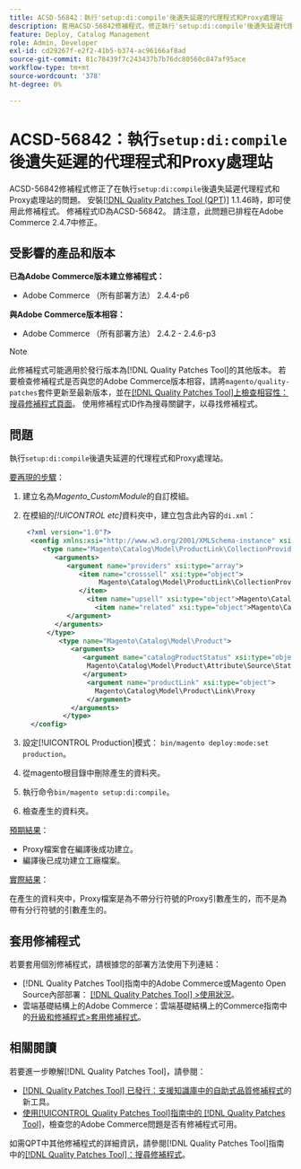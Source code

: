 ```yaml
---
title: ACSD-56842：執行'setup:di:compile'後遺失延遲的代理程式和Proxy處理站
description: 套用ACSD-56842修補程式，修正執行'setup:di:compile'後遺失延遲代理程式和Proxy工廠的Adobe Commerce問題。
feature: Deploy, Catalog Management
role: Admin, Developer
exl-id: cd29267f-e2f2-41b5-b374-ac96166af8ad
source-git-commit: 81c78439f7c243437b7b76dc80560c847af95ace
workflow-type: tm+mt
source-wordcount: '378'
ht-degree: 0%

---
```


# ACSD-56842：執行`setup:di:compile`後遺失延遲的代理程式和Proxy處理站

ACSD-56842修補程式修正了在執行`setup:di:compile`後遺失延遲代理程式和Proxy處理站的問題。 安裝[[!DNL Quality Patches Tool (QPT)]](https://experienceleague.adobe.com/zh-hant/docs/commerce-knowledge-base/kb/announcements/commerce-announcements/magento-quality-patches-released-new-tool-to-self-serve-quality-patches) 1.1.46時，即可使用此修補程式。 修補程式ID為ACSD-56842。 請注意，此問題已排程在Adobe Commerce 2.4.7中修正。

## 受影響的產品和版本

**已為Adobe Commerce版本建立修補程式：**

* Adobe Commerce （所有部署方法） 2.4.4-p6

**與Adobe Commerce版本相容：**

* Adobe Commerce （所有部署方法） 2.4.2 - 2.4.6-p3

>[!NOTE]
>
>此修補程式可能適用於發行版本為[!DNL Quality Patches Tool]的其他版本。 若要檢查修補程式是否與您的Adobe Commerce版本相容，請將`magento/quality-patches`套件更新至最新版本，並在[[!DNL Quality Patches Tool]上檢查相容性：搜尋修補程式頁面](https://experienceleague.adobe.com/tools/commerce-quality-patches/index.html?lang=zh-Hant)。 使用修補程式ID作為搜尋關鍵字，以尋找修補程式。

## 問題

執行`setup:di:compile`後遺失延遲的代理程式和Proxy處理站。

<u>要再現的步驟</u>：

1. 建立名為&#x200B;*Magento_CustomModule*&#x200B;的自訂模組。
1. 在模組的&#x200B;*[!UICONTROL etc]*&#x200B;資料夾中，建立包含此內容的`di.xml`：

   ```xml
    <?xml version="1.0"?>
     <config xmlns:xsi="http://www.w3.org/2001/XMLSchema-instance" xsi:noNamespaceSchemaLocation="urn:magento:framework:ObjectManager/etc/config.xsd">
        <type name="Magento\Catalog\Model\ProductLink\CollectionProvider">
           <arguments>
              <argument name="providers" xsi:type="array">
                 <item name="crosssell" xsi:type="object">
                      Magento\Catalog\Model\ProductLink\CollectionProvider\Crosssell\Proxy
                 </item>
                   <item name="upsell" xsi:type="object">Magento\Catalog\Model\ProductLink\CollectionProvider\Upsell\Proxy</item>
                     <item name="related" xsi:type="object">Magento\Catalog\Model\ProductLink\CollectionProvider\Related\Proxy</item>
              </argument>
           </arguments>
         </type>
            <type name="Magento\Catalog\Model\Product">
               <arguments>
                  <argument name="catalogProductStatus" xsi:type="object">
                   Magento\Catalog\Model\Product\Attribute\Source\Status\Proxy
                  </argument>
                   <argument name="productLink" xsi:type="object">
                     Magento\Catalog\Model\Product\Link\Proxy
                   </argument>
               </arguments>
             </type>
     </config>
   ```

1. 設定[!UICONTROL Production]模式： `bin/magento deploy:mode:set production`。
1. 從magento根目錄中刪除產生的資料夾。
1. 執行命令`bin/magento setup:di:compile`。
1. 檢查產生的資料夾。

<u>預期結果</u>：

* Proxy檔案會在編譯後成功建立。
* 編譯後已成功建立工廠檔案。

<u>實際結果</u>：

在產生的資料夾中，Proxy檔案是為不帶分行符號的Proxy引數產生的，而不是為帶有分行符號的引數產生的。

## 套用修補程式

若要套用個別修補程式，請根據您的部署方法使用下列連結：

* [!DNL Quality Patches Tool]指南中的Adobe Commerce或Magento Open Source內部部署： [[!DNL Quality Patches Tool] >使用狀況](/help/tools/quality-patches-tool/usage.md)。
* 雲端基礎結構上的Adobe Commerce：雲端基礎結構上的Commerce指南中的[升級和修補程式>套用修補程式](https://experienceleague.adobe.com/docs/commerce-cloud-service/user-guide/develop/upgrade/apply-patches.html?lang=zh-Hant)。

## 相關閱讀

若要進一步瞭解[!DNL Quality Patches Tool]，請參閱：

* [[!DNL Quality Patches Tool] 已發行：支援知識庫中的自助式品質修補程式](https://experienceleague.adobe.com/zh-hant/docs/commerce-knowledge-base/kb/announcements/commerce-announcements/magento-quality-patches-released-new-tool-to-self-serve-quality-patches)的新工具。
* [使用[!UICONTROL Quality Patches Tool]指南中的 [!DNL Quality Patches Tool]](/help/tools/quality-patches-tool/patches-available-in-qpt/check-patch-for-magento-issue-with-magento-quality-patches.md)，檢查您的Adobe Commerce問題是否有修補程式可用。


如需QPT中其他修補程式的詳細資訊，請參閱[!DNL Quality Patches Tool]指南中的[[!DNL Quality Patches Tool]：搜尋修補程式](https://experienceleague.adobe.com/tools/commerce-quality-patches/index.html?lang=zh-Hant)。

